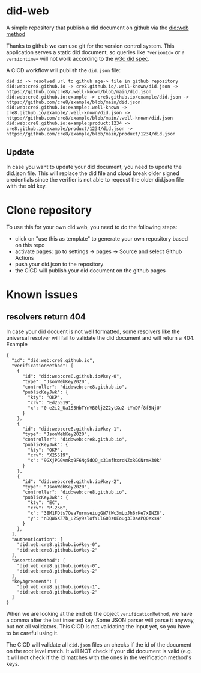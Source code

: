 # did-web
A simple repository that publish a did document on github via the [did:web method](https://w3c-ccg.github.io/did-method-web/)

Thanks to github we can use git for the version control system. This application serves a static did document, so queries like `?verionId=` or `?versiontime=` will not work according to the  [w3c did spec](https://www.w3.org/TR/did-core/#did-parameters).

A CICD workflow will publish the `did.json` file:

```
did id -> resolved url to github age-> file in github repository 
did:web:cre8.github.io -> cre8.github.io/.well-known/did.json -> https://github.com/cre8/.well-known/blob/main/did.json
did:web:cre8.github.io:example -> cre8.github.io/example/did.json -> https://github.com/cre8/example/blob/main/did.json
did:web:cre8.github.io:example:.well-known -> cre8.github.io/example/.well-known/did.json -> https://github.com/cre8/example/blob/main/.well-known/did.json
did:web:cre8.github.io:example:product:1234 -> cre8.github.io/example/product/1234/did.json -> https://github.com/cre8/example/blob/main/product/1234/did.json
```

## Update
In case you want to update your did document, you need to update the did.json file. This will replace the did file and cloud break older signed credentials since the verifier is not able to reqeust the older did.json file with the old key.

# Clone repository

To use this for your own did:web, you need to do the following steps:
- click on "use this as template" to generate your own repository based on this repo
- activate pages: go to settings -> pages -> Source and select Github Actions
- push your did.json to the repository
- the CICD will publish your did document on the github pages


# Known issues
## resolvers return 404
In case your did docuent is not well formatted, some resolvers like the universal resolver will fail to validate the did document and will return a 404.
Example
```
{
  "id": "did:web:cre8.github.io",
  "verificationMethod": [
    {
      "id": "did:web:cre8.github.io#key-0",
      "type": "JsonWebKey2020",
      "controller": "did:web:cre8.github.io",
      "publicKeyJwk": {
        "kty": "OKP",
        "crv": "Ed25519",
        "x": "0-e2i2_Ua1S5HbTYnVB0lj2Z2ytXu2-tYmDFf8f5NjU"
      }
    },
    {
      "id": "did:web:cre8.github.io#key-1",
      "type": "JsonWebKey2020",
      "controller": "did:web:cre8.github.io",
      "publicKeyJwk": {
        "kty": "OKP",
        "crv": "X25519",
        "x": "9GXjPGGvmRq9F6Ng5dQQ_s31mfhxrcNZxRGONrmH30k"
      }
    },
    {
      "id": "did:web:cre8.github.io#key-2",
      "type": "JsonWebKey2020",
      "controller": "did:web:cre8.github.io",
      "publicKeyJwk": {
        "kty": "EC",
        "crv": "P-256",
        "x": "38M1FDts7Oea7urmseiugGW7tWc3mLpJh6rKe7xINZ8",
        "y": "nDQW6XZ7b_u2Sy9slofYLlG03sOEoug3I0aAPQ0exs4"
      }
    },
  ],
  "authentication": [
    "did:web:cre8.github.io#key-0",
    "did:web:cre8.github.io#key-2"
  ],
  "assertionMethod": [
    "did:web:cre8.github.io#key-0",
    "did:web:cre8.github.io#key-2"
  ],
  "keyAgreement": [
    "did:web:cre8.github.io#key-1", 
    "did:web:cre8.github.io#key-2"
  ]
}
```

When we are looking at the end ob the object `verificationMethod`, we have a comma after the last inserted key. Some JSON parser will parse it anyway, but not all validators. 
This CICD is not validating the input yet, so you have to be careful using it.

The CICD will validate all `did.json` files an checks if the id of the document on the root level match. It will NOT check if your did document is valid (e.g. it will not check if the id matches with the ones in the verification method's keys.
